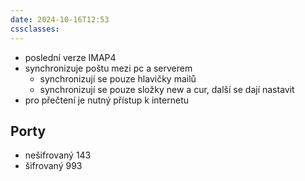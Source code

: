 ```yaml
---
date: 2024-10-16T12:53
cssclasses:
---
```

- poslední verze IMAP4
- synchronizuje poštu mezi pc a serverem
	- synchronizují se pouze hlavičky mailů
	- synchronizují se pouze složky new a cur, další se dají nastavit
- pro přečtení je nutný přístup k internetu
## Porty
- nešifrovaný 143
- šifrovaný 993